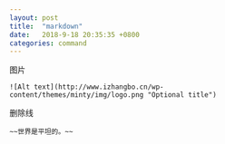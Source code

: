 ```yaml
---
layout: post
title:  "markdown"
date:   2018-9-18 20:35:35 +0800
categories: command
---
```


图片
```
![Alt text](http://www.izhangbo.cn/wp-content/themes/minty/img/logo.png "Optional title")
```

删除线
```
~~世界是平坦的。~~
```

